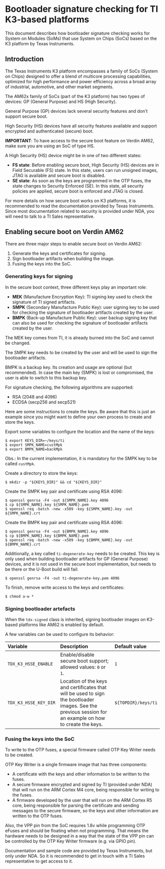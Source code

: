 # Bootloader signature checking for TI K3-based platforms

This document describes how bootloader signature checking works for System on Modules (SoMs) that use System on Chips (SoCs) based on the K3 platform by Texas Instruments.

## Introduction

The Texas Instruments K3 platform encompasses a family of SoCs (System on Chips) designed to offer a blend of multicore processing capabilities, optimized for high performance and power efficiency across a broad array of industrial, automotive, and other market segments.

The AM62x family of SoCs (part of the K3 platform) has two types of devices: GP (General Purpose) and HS (High Security).

General Purpose (GP) devices lack several security features and don't support secure boot.

High Security (HS) devices have all security features available and support encrypted and authenticated (secure) boot.

**IMPORTANT**: To have access to the secure boot feature on Verdin AM62, make sure you are using an SoC of type HS.

A High Security (HS) device might be in one of two different states:

- **FS state**: Before enabling secure boot, High Security (HS) devices are in Field Securable (FS) state. In this state, users can run unsigned images, JTAG is available and secure boot is disabled.
- **SE state**: As soon as the keys are programmed in the OTP fuses, the state changes to Security Enforced (SE). In this state, all security policies are applied, secure boot is enforced and JTAG is closed.

For more details on how secure boot works on K3 platforms, it is recommended to read the documentation provided by Texas Instruments. Since most documentation related to security is provided under NDA, you will need to talk to a TI Sales representative.

## Enabling secure boot on Verdin AM62

There are three major steps to enable secure boot on Verdin AM62:

1. Generate the keys and certificates for signing.
2. Sign bootloader artifacts when building the image.
3. Fusing the keys into the SoC.

### Generating keys for signing

In the secure boot context, three different keys play an important role:

- **MEK** (Manufacture Encryption Key): TI signing key used to check the signature of TI signed artifacts.
- **SMPK** (Secondary Manufacture Public Key): user signing key to be used for checking the signature of bootloader artifacts created by the user.
- **BMPK** (Back-up Manufacture Public Key): user backup signing key that can also be used for checking the signature of bootloader artifacts created by the user.

The MEK key comes from TI, it is already burned into the SoC and cannot be changed.

The SMPK key needs to be created by the user and will be used to sign the bootloader artifacts.

BMPK is a backup key.  Its creation and usage are optional (but recommended). In case the main key (SMPK) is lost or compromised, the user is able to switch to this backup key.

For signature checking, the following algorithms are supported:

- RSA (2048 and 4096)
- ECDSA (secp256 and secp521)

Here are some instructions to create the keys. Be aware that this is just an example since you might want to define your own process to create and store the keys.

Export some variables to configure the location and the name of the keys:

```
$ export KEYS_DIR=~/keys/ti
$ export SMPK_NAME=custMpk
$ export BMPK_NAME=backMpk
```

Obs.: In the current implementation, it is mandatory for the SMPK key to be called `custMpk`.

Create a directory to store the keys:

```
$ mkdir -p "${KEYS_DIR}" && cd "${KEYS_DIR}"
```

Create the SMPK key pair and certificate using RSA 4096:

```
$ openssl genrsa -F4 -out ${SMPK_NAME}.key 4096
$ cp ${SMPK_NAME}.key ${SMPK_NAME}.pem
$ openssl req -batch -new -x509 -key ${SMPK_NAME}.key -out ${SMPK_NAME}.crt
```

Create the BMPK key pair and certificate using RSA 4096:

```
$ openssl genrsa -F4 -out ${BMPK_NAME}.key 4096
$ cp ${BMPK_NAME}.key ${BMPK_NAME}.pem
$ openssl req -batch -new -x509 -key ${BMPK_NAME}.key -out ${BMPK_NAME}.crt
```

Additionally, a key called `ti-degenerate-key` needs to be created. This key is only used when building bootloader artifacts for GP (General Purpose) devices, and it is not used in the secure boot implementation, but needs to be there or the U-Boot build will fail:

```
$ openssl genrsa -F4 -out ti-degenerate-key.pem 4096
```

To finish, remove write access to the keys and certificates:

```
$ chmod a-w *
```

### Signing bootloader artefacts

When the `tdx-signed` class is inherited, signing bootloader images on K3-based platforms like AM62 is enabled by default.

A few variables can be used to configure its behavior:

| Variable | Description | Default value |
| :------- | :---------- | :------------ |
| `TDX_K3_HSSE_ENABLE` | Enable/disable secure boot support; allowed values: `0` or `1`. | `1` |
| `TDX_K3_HSSE_KEY_DIR` | Location of the keys and certificates that will be used to sign the bootloader images. See the previous session for an example on how to create the keys. | `${TOPDIR}/keys/ti` |

### Fusing the keys into the SoC

To write to the OTP fuses, a special firmware called OTP Key Writer needs to be created.

OTP Key Writer is a single firmware image that has three components:

- A certificate with the keys and other information to be written to the fuses.
- A secure firmware encrypted and signed by TI (provided under NDA) that will run on the ARM Cortex M4 core, being responsible for writing to the fuses.
- A firmware developed by the user that will run on the ARM Cortex R5 core, being responsible for parsing the certificate and sending messages to the secure firmware, so the keys and other information are written to the OTP fuses.
  
Also, the VPP pin from the SoC requires 1.8v while programming OTP eFuses and should be floating when not programming. That means the hardware needs to be designed in a way that the state of the VPP pin can be controlled by the OTP Key Writer firmware (e.g. via GPIO pin).

Documentation and sample code are provided by Texas Instruments, but only under NDA. So it is recommended to get in touch with a TI Sales representative to get access to it.
